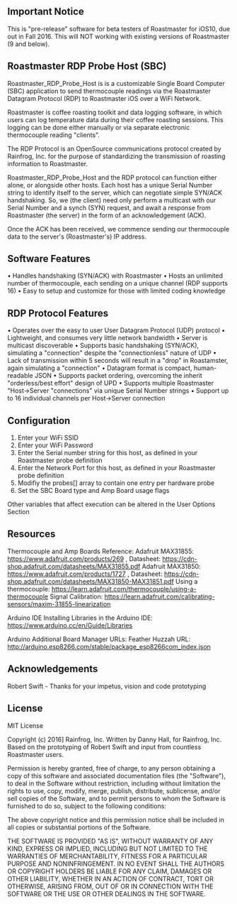 ## Important Notice

This is "pre-release" software for beta testers of Roastmaster for iOS10, due out in Fall 2016. This will NOT working with existing versions of Roastmaster (9 and below).

## Roastmaster RDP Probe Host (SBC)

Roastmaster_RDP_Probe_Host is is a customizable Single Board Computer (SBC) application to send thermocouple readings via the Roastmaster Datagram Protocol (RDP) to Roastmaster iOS over a WiFi Network. 

Roastmaster is coffee roasting toolkit and data logging software, in which users can log temperature data during their coffee roasting sessions. This logging can be done either manually or via separate electronic thermocouple reading "clients".

The RDP Protocol is an OpenSource communications protocol created by Rainfrog, Inc. for the purpose of standardizing the transmission of roasting information to Roastmaster.

Roastmaster_RDP_Probe_Host and the RDP protocol can function either alone, or alongside other hosts. Each host has a unique Serial Number string to identify itself to the server, which can negotiate simple SYN/ACK handshaking. So, we (the client) need only perform a multicast with our Serial Number and a synch (SYN) request, and await a response from Roastmaster (the server) in the form of an acknowledgement (ACK).

Once the ACK has been received, we commence sending our thermocouple data to the server's (Roastmaster's) IP address.

## Software Features

• Handles handshaking (SYN/ACK) with Roastmaster
• Hosts an unlimited number of thermocouple, each sending on a unique channel (RDP supports 16)
• Easy to setup and customize for those with limited coding knowledge

## RDP Protocol Features

• Operates over the easy to user User Datagram Protocol (UDP) protocol
• Lightweight, and consumes very little network bandwidth
• Server is multicast discoverable
• Supports basic handshaking (SYN/ACK), simulating a "connection" despite the "connectionless" nature of UDP
• Lack of transmission within 5 seconds will result in a "drop" in Roastamster, again simulating a "connection"
• Datagram format is compact, human-readable JSON
• Supports packet ordering, overcoming the inherit "orderless/best effort" design of UPD
• Supports multiple Roastmaster "Host->Server "connections" via unique Serial Number strings
• Support up to 16 individual channels per Host->Server connection

## Configuration

1) Enter your WiFi SSID
2) Enter your WiFi Password
3) Enter the Serial number string for this host, as defined in your Roastmaster probe definition
4) Enter the Network Port for this host, as defined in your Roastmaster probe definition
5) Modifiy the probes[] array to contain one entry per hardware probe
6) Set the SBC Board type and Amp Board usage flags

Other variables that affect execution can be altered in the User Options Section

## Resources

Thermocouple and Amp Boards Reference:
Adafruit MAX31855: https://www.adafruit.com/products/269 , Datasheet: https://cdn-shop.adafruit.com/datasheets/MAX31855.pdf
Adafruit MAX31850: https://www.adafruit.com/products/1727 , Datasheet: https://cdn-shop.adafruit.com/datasheets/MAX31850-MAX31851.pdf
Using a thermocouple: https://learn.adafruit.com/thermocouple/using-a-thermocouple
Signal Calibration: https://learn.adafruit.com/calibrating-sensors/maxim-31855-linearization

Arduino IDE
Installing Libraries in the Arduino IDE: https://www.arduino.cc/en/Guide/Libraries

Arduino Additional Board Manager URLs:
Feather Huzzah URL: http://arduino.esp8266.com/stable/package_esp8266com_index.json

## Acknowledgements

Robert Swift - Thanks for your impetus, vision and code prototyping

## License

MIT License

Copyright (c) 2016] Rainfrog, Inc.
Written by Danny Hall, for Rainfrog, Inc.
Based on the prototyping of Robert Swift and input from countless Roastmaster users.

Permission is hereby granted, free of charge, to any person obtaining a copy
of this software and associated documentation files (the "Software"), to deal
in the Software without restriction, including without limitation the rights
to use, copy, modify, merge, publish, distribute, sublicense, and/or sell
copies of the Software, and to permit persons to whom the Software is
furnished to do so, subject to the following conditions:

The above copyright notice and this permission notice shall be included in all
copies or substantial portions of the Software.

THE SOFTWARE IS PROVIDED "AS IS", WITHOUT WARRANTY OF ANY KIND, EXPRESS OR
IMPLIED, INCLUDING BUT NOT LIMITED TO THE WARRANTIES OF MERCHANTABILITY,
FITNESS FOR A PARTICULAR PURPOSE AND NONINFRINGEMENT. IN NO EVENT SHALL THE
AUTHORS OR COPYRIGHT HOLDERS BE LIABLE FOR ANY CLAIM, DAMAGES OR OTHER
LIABILITY, WHETHER IN AN ACTION OF CONTRACT, TORT OR OTHERWISE, ARISING FROM,
OUT OF OR IN CONNECTION WITH THE SOFTWARE OR THE USE OR OTHER DEALINGS IN THE
SOFTWARE.
